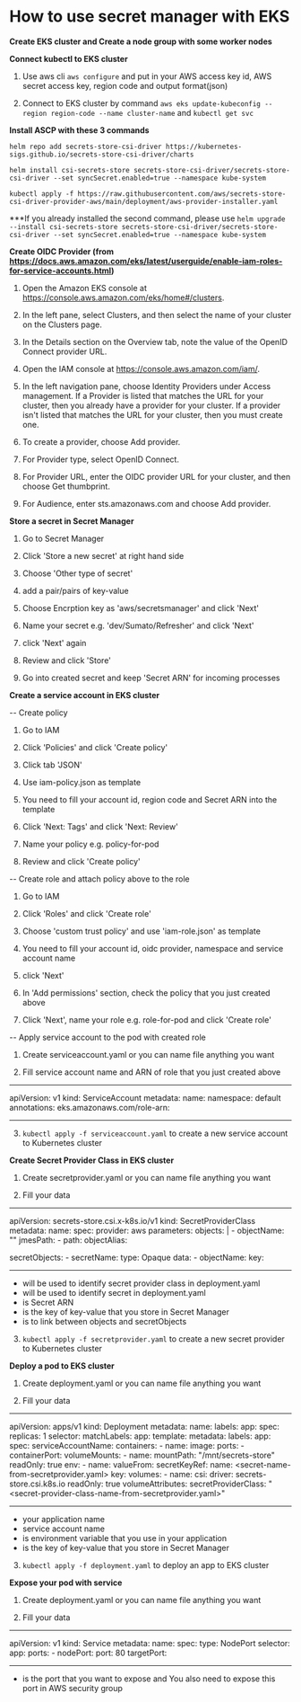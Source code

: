 # How to use secret manager with EKS

**Create EKS cluster and Create a node group with some worker nodes**



**Connect kubectl to EKS cluster**

1. Use aws cli `aws configure` and put in your AWS access key id, AWS secret access key, region code and output format(json)

2. Connect to EKS cluster by command `aws eks update-kubeconfig --region region-code --name cluster-name` and `kubectl get svc`




**Install ASCP with these 3 commands**

`helm repo add secrets-store-csi-driver https://kubernetes-sigs.github.io/secrets-store-csi-driver/charts`

`helm install csi-secrets-store secrets-store-csi-driver/secrets-store-csi-driver --set syncSecret.enabled=true --namespace kube-system`

`kubectl apply -f https://raw.githubusercontent.com/aws/secrets-store-csi-driver-provider-aws/main/deployment/aws-provider-installer.yaml`


***If you already installed the second command, please use
`helm upgrade --install csi-secrets-store secrets-store-csi-driver/secrets-store-csi-driver --set syncSecret.enabled=true --namespace kube-system`


**Create OIDC Provider (from https://docs.aws.amazon.com/eks/latest/userguide/enable-iam-roles-for-service-accounts.html)**

1. Open the Amazon EKS console at https://console.aws.amazon.com/eks/home#/clusters.

2. In the left pane, select Clusters, and then select the name of your cluster on the Clusters page.

3. In the Details section on the Overview tab, note the value of the OpenID Connect provider URL.

4. Open the IAM console at https://console.aws.amazon.com/iam/.

5. In the left navigation pane, choose Identity Providers under Access management. If a Provider is listed that matches the URL for your cluster, then you already have a provider for your cluster. If a provider isn't listed that matches the URL for your cluster, then you must create one.

6. To create a provider, choose Add provider.

7. For Provider type, select OpenID Connect.

8. For Provider URL, enter the OIDC provider URL for your cluster, and then choose Get thumbprint.

9. For Audience, enter sts.amazonaws.com and choose Add provider.




**Store a secret in Secret Manager**

1. Go to Secret Manager

2. Click 'Store a new secret' at right hand side

3. Choose 'Other type of secret'

4. add a pair/pairs of key-value

5. Choose Encrption key as 'aws/secretsmanager' and click 'Next'

6. Name your secret e.g. 'dev/Sumato/Refresher' and click 'Next'

7. click 'Next' again

8. Review and click 'Store'

9. Go into created secret and keep 'Secret ARN' for incoming processes




**Create a service account in EKS cluster**

-- Create policy

1. Go to IAM

2. Click 'Policies' and click 'Create policy' 

3. Click tab 'JSON'

4. Use iam-policy.json as template

5. You need to fill your account id, region code and Secret ARN into the template

6. Click 'Next: Tags' and click 'Next: Review'

6. Name your policy e.g. policy-for-pod

7. Review and click 'Create policy'


-- Create role and attach policy above to the role

1. Go to IAM

2. Click 'Roles' and click 'Create role'

3. Choose 'custom trust policy' and use 'iam-role.json' as template

4. You need to fill your account id, oidc provider, namespace and service account name

5. click 'Next'

6. In 'Add permissions' section, check the policy that you just created above

7. Click 'Next', name your role e.g. role-for-pod and click 'Create role'


-- Apply service account to the pod with created role

1. Create serviceaccount.yaml or you can name file anything you want

2. Fill service account name and ARN of role that you just created above
-----------------------------------------------------------------
apiVersion: v1
kind: ServiceAccount
metadata:
  name: <service-account-name>
  namespace: default
  annotations:
    eks.amazonaws.com/role-arn: <arn-of-role>

-----------------------------------------------------------------

3. `kubectl apply -f serviceaccount.yaml` to create a new service account to Kubernetes cluster




**Create Secret Provider Class in EKS cluster**

1. Create secretprovider.yaml or you can name file anything you want

2. Fill your data
-----------------------------------------------------------------
apiVersion: secrets-store.csi.x-k8s.io/v1
kind: SecretProviderClass
metadata:
  name: <secret-provider-class-name>
spec:
  provider: aws
  parameters:
    objects: |
        - objectName: "<arn-of-secret>"
          jmesPath: 
              - path: <secret-key>
                objectAlias: <secret-alias>

  secretObjects:
    - secretName: <secret-name>
      type: Opaque
      data:
      - objectName: <secret-alias>
        key: <secret-key>

-----------------------------------------------------------------

- <secret-provider-class-name> will be used to identify secret provider class in deployment.yaml
- <secret-name> will be used to identify secret in deployment.yaml
- <arn-of-secret> is Secret ARN
- <secret-key> is the key of key-value that you store in Secret Manager
- <secret-alias> is to link between objects and secretObjects

3. `kubectl apply -f secretprovider.yaml` to create a new secret provider to Kubernetes cluster




**Deploy a pod to EKS cluster**

1. Create deployment.yaml or you can name file anything you want

2. Fill your data

-----------------------------------------------------------------
apiVersion: apps/v1
kind: Deployment
metadata:
  name: <app-name>
  labels:
    app: <app-name>
spec:
  replicas: 1
  selector:
    matchLabels:
      app: <app-name>
  template:
    metadata:
      labels:
        app: <app-name>
    spec:
      serviceAccountName: <service-account-name>
      containers:
      - name: <app-name>
        image: <image-url>
        ports:
        - containerPort: <container-port>
        volumeMounts:
        - name: <app-name>
          mountPath: "/mnt/secrets-store"
          readOnly: true
        env:
        - name: <env>
          valueFrom:
            secretKeyRef:
              name: <secret-name-from-secretprovider.yaml>
              key: <secret-key>
      volumes:
      - name: <app-name>
        csi:
          driver: secrets-store.csi.k8s.io
          readOnly: true
          volumeAttributes:
            secretProviderClass: "<secret-provider-class-name-from-secretprovider.yaml>"
        
-----------------------------------------------------------------

- <app-name> your application name
- <service-account-name> service account name
- <env> is environment variable that you use in your application
- <secret-key> is the key of key-value that you store in Secret Manager

3. `kubectl apply -f deployment.yaml` to deploy an app to EKS cluster




**Expose your pod with service**

1. Create deployment.yaml or you can name file anything you want

2. Fill your data

-----------------------------------------------------------------
apiVersion: v1
kind: Service
metadata:
  name: <app-name>
spec:
  type: NodePort
  selector:
    app: <app-name>
  ports:
    - nodePort: <node-port>
      port: 80
      targetPort: <container-port>

-----------------------------------------------------------------

- <node-port> is the port that you want to expose and You also need to expose this port in AWS security group
